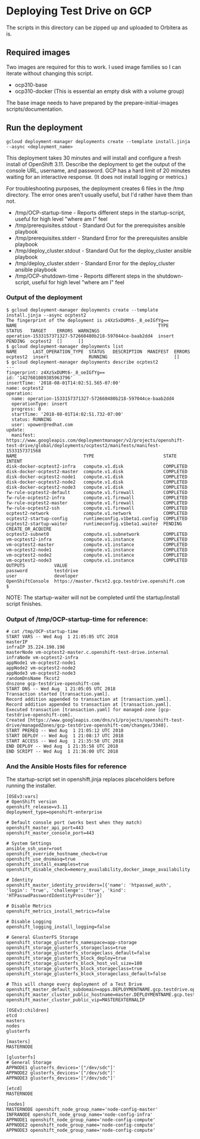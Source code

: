 # Deploying Test Drive on GCP

The scripts in this directory can be zipped up and uploaded to Orbitera as is.

## Required images

Two images are required for this to work. I used image families so I can iterate without changing this script.

* ocp310-base
* ocp310-docker (This is essential an empty disk with a volume group)

The base image needs to have prepared by the prepare-initial-images scripts/documentation.

## Run the deployment

```
gcloud deployment-manager deployments create --template install.jinja --async <deployment_name>
```

This deployment takes 30 minutes and will install and configure a fresh install of OpenShift 3.11. Describe the deployment to get the output of the console URL, username, and password. GCP has a hard limit of 20 minutes waiting for an interactive response. (It does not install logging or metrics.)

For troubleshooting purposes, the deployment creates 6 files in the /tmp directory. The error ones aren't usually useful, but I'd rather have them than not.

* /tmp/OCP-startup-time - Reports different steps in the startup-script, useful for high level "where am I" feel
* /tmp/prerequisites.stdout - Standard Out for the prerequisites ansible playbook
* /tmp/prerequisites.stderr - Standard Error for the prerequisites ansible playbook
* /tmp/deploy_cluster.stdout - Standard Out for the deploy_cluster ansible playbook
* /tmp/deploy_cluster.stderr - Standard Error for the deploy_cluster ansible playbook
* /tmp/OCP-shutdown-time - Reports different steps in the shutdown-script, useful for high level "where am I" feel

### Output of the deployment
```
$ gcloud deployment-manager deployments create --template install.jinja --async ocptest2
The fingerprint of the deployment is z4XzSxDUMt6-_8_oeIGfYg==
NAME                                                     TYPE    STATUS   TARGET    ERRORS  WARNINGS
operation-1533157371327-572660480b218-597044ce-baab2dd4  insert  PENDING  ocptest2  []      []
$ gcloud deployment-manager deployments list
NAME      LAST_OPERATION_TYPE  STATUS   DESCRIPTION  MANIFEST  ERRORS
ocptest2  insert               RUNNING                         []
$ gcloud deployment-manager deployments describe ocptest2
---
fingerprint: z4XzSxDUMt6-_8_oeIGfYg==
id: '1427601089385963796'
insertTime: '2018-08-01T14:02:51.565-07:00'
name: ocptest2
operation:
  name: operation-1533157371327-572660480b218-597044ce-baab2dd4
  operationType: insert
  progress: 0
  startTime: '2018-08-01T14:02:51.732-07:00'
  status: RUNNING
  user: vpower@redhat.com
update:
  manifest: https://www.googleapis.com/deploymentmanager/v2/projects/openshift-test-drive/global/deployments/ocptest2/manifests/manifest-1533157371568
NAME                         TYPE                          STATE        INTENT
disk-docker-ocptest2-infra   compute.v1.disk               COMPLETED
disk-docker-ocptest2-master  compute.v1.disk               COMPLETED
disk-docker-ocptest2-node1   compute.v1.disk               COMPLETED
disk-docker-ocptest2-node2   compute.v1.disk               COMPLETED
disk-docker-ocptest2-node3   compute.v1.disk               COMPLETED
fw-rule-ocptest2-default     compute.v1.firewall           COMPLETED
fw-rule-ocptest2-infra       compute.v1.firewall           COMPLETED
fw-rule-ocptest2-master      compute.v1.firewall           COMPLETED
fw-rule-ocptest2-ssh         compute.v1.firewall           COMPLETED
ocptest2-network             compute.v1.network            COMPLETED
ocptest2-startup-config      runtimeconfig.v1beta1.config  COMPLETED
ocptest2-startup-waiter      runtimeconfig.v1beta1.waiter  PENDING      CREATE_OR_ACQUIRE
ocptest2-subnet0             compute.v1.subnetwork         COMPLETED
vm-ocptest2-infra            compute.v1.instance           COMPLETED
vm-ocptest2-master           compute.v1.instance           COMPLETED
vm-ocptest2-node1            compute.v1.instance           COMPLETED
vm-ocptest2-node2            compute.v1.instance           COMPLETED
vm-ocptest2-node3            compute.v1.instance           COMPLETED
OUTPUTS           VALUE
password          testdrive
user              developer
OpenShiftConsole  https://master.fkcst2.gcp.testdrive.openshift.com
$
```

NOTE: The startup-waiter will not be completed until the startup/install script finishes.

### Output of /tmp/OCP-startup-time for reference:
```
# cat /tmp/OCP-startup-time 
START VARS -- Wed Aug  1 21:05:05 UTC 2018
masterIP 
infraIP 35.224.190.198
masterNode vm-ocptest2-master.c.openshift-test-drive.internal
infraNode vm-ocptest2-infra
appNode1 vm-ocptest2-node1
appNode2 vm-ocptest2-node2
appNode3 vm-ocptest2-node3
randomDnsName fkcst2
dnszone gcp-testdrive-openshift-com
START DNS -- Wed Aug  1 21:05:05 UTC 2018
Transaction started [transaction.yaml].
Record addition appended to transaction at [transaction.yaml].
Record addition appended to transaction at [transaction.yaml].
Executed transaction [transaction.yaml] for managed-zone [gcp-testdrive-openshift-com].
Created [https://www.googleapis.com/dns/v1/projects/openshift-test-drive/managedZones/gcp-testdrive-openshift-com/changes/3340].
START PREREQ -- Wed Aug  1 21:05:12 UTC 2018
START DEPLOY -- Wed Aug  1 21:08:17 UTC 2018
START ACCESS -- Wed Aug  1 21:35:58 UTC 2018
END DEPLOY -- Wed Aug  1 21:35:58 UTC 2018
END SCRIPT -- Wed Aug  1 21:36:00 UTC 2018
```

### And the Ansible Hosts files for reference

The startup-script set in openshift.jinja replaces placeholders before running the installer.

```
[OSEv3:vars]
# OpenShift version
openshift_release=v3.11
deployment_type=openshift-enterprise

# Default console port (works best when they match)
openshift_master_api_port=443
openshift_master_console_port=443

# System Settings
ansible_ssh_user=root
openshift_override_hostname_check=true
openshift_use_dnsmasq=true
openshift_install_examples=true
openshift_disable_check=memory_availability,docker_image_availability

# Identity
openshift_master_identity_providers=[{'name': 'htpasswd_auth', 'login': 'true', 'challenge': 'true', 'kind': 'HTPasswdPasswordIdentityProvider'}]

# Disable Metrics
openshift_metrics_install_metrics=false

# Disable Logging
openshift_logging_install_logging=false

# General GlusterFS Storage
openshift_storage_glusterfs_namespace=app-storage
openshift_storage_glusterfs_storageclass=true
openshift_storage_glusterfs_storageclass_default=false
openshift_storage_glusterfs_block_deploy=true
openshift_storage_glusterfs_block_host_vol_size=100
openshift_storage_glusterfs_block_storageclass=true
openshift_storage_glusterfs_block_storageclass_default=false

# This will change every deployment of a Test Drive
openshift_master_default_subdomain=apps.DEPLOYMENTNAME.gcp.testdrive.openshift.com
openshift_master_cluster_public_hostname=master.DEPLOYMENTNAME.gcp.testdrive.openshift.com
openshift_master_cluster_public_vip=MASTEREXTERNALIP

[OSEv3:children]
etcd
masters
nodes
glusterfs

[masters]
MASTERNODE

[glusterfs]
# General Storage
APPNODE1 glusterfs_devices='["/dev/sdc"]'
APPNODE2 glusterfs_devices='["/dev/sdc"]'
APPNODE3 glusterfs_devices='["/dev/sdc"]'

[etcd]
MASTERNODE

[nodes]
MASTERNODE openshift_node_group_name='node-config-master'
INFRANODE openshift_node_group_name='node-config-infra'
APPNODE1 openshift_node_group_name='node-config-compute'
APPNODE2 openshift_node_group_name='node-config-compute'
APPNODE3 openshift_node_group_name='node-config-compute'
```
